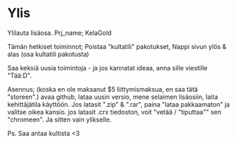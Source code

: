 # Ylis
Ylilauta lisäosa.
Prj_name; KelaGold

Tämän hetkiset toiminnot;
Poistaa "kultatili" pakotukset,
Nappi sivun ylös & alas (osa kultatili pakotusta)

Saa keksiä uusia toimintoja - ja jos kannatat ideaa, anna sille viestille
"Tää:D".

Asennus;
(koska en ole maksanut $5 liittymismaksua, en saa tätä "storeen".)
 avaa github,
 lataa uusin versio,
 mene selaimen lisäosiin,
 laita kehittäjätila käyttöön.
 Jos latasit ".zip" & ".rar", paina "lataa pakkaamaton" ja valitse oikea kansio.
 jos latasit .crx tiedoston, voit "vetää / "tiputtaa"" sen "chromeen".
Ja sitten vain ylikselle.


Ps. Saa antaa kultista <3

